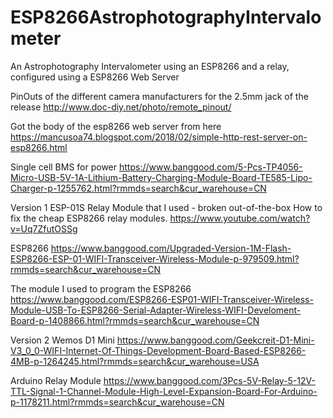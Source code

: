 # ESP8266AstrophotographyIntervalometer
An Astrophotography Intervalometer using an ESP8266 and a relay, configured using a ESP8266 Web Server

PinOuts of the different camera manufacturers for the 2.5mm jack of the release
http://www.doc-diy.net/photo/remote_pinout/

Got the body of the esp8266 web server from here
https://mancusoa74.blogspot.com/2018/02/simple-http-rest-server-on-esp8266.html

Single cell BMS for power
https://www.banggood.com/5-Pcs-TP4056-Micro-USB-5V-1A-Lithium-Battery-Charging-Module-Board-TE585-Lipo-Charger-p-1255762.html?rmmds=search&cur_warehouse=CN

Version 1
ESP-01S Relay Module that I used - broken out-of-the-box
How to fix the cheap ESP8266 relay modules. 
https://www.youtube.com/watch?v=Uq7ZfutOSSg 

ESP8266
https://www.banggood.com/Upgraded-Version-1M-Flash-ESP8266-ESP-01-WIFI-Transceiver-Wireless-Module-p-979509.html?rmmds=search&cur_warehouse=CN

The module I used to program the ESP8266
https://www.banggood.com/ESP8266-ESP01-WIFI-Transceiver-Wireless-Module-USB-To-ESP8266-Serial-Adapter-Wireless-WIFI-Develoment-Board-p-1408866.html?rmmds=search&cur_warehouse=CN

Version 2
Wemos D1 Mini
https://www.banggood.com/Geekcreit-D1-Mini-V3_0_0-WIFI-Internet-Of-Things-Development-Board-Based-ESP8266-4MB-p-1264245.html?rmmds=search&cur_warehouse=USA

Arduino Relay Module
https://www.banggood.com/3Pcs-5V-Relay-5-12V-TTL-Signal-1-Channel-Module-High-Level-Expansion-Board-For-Arduino-p-1178211.html?rmmds=search&cur_warehouse=CN


